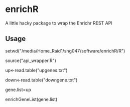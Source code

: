 # enrichR
A little hacky package to wrap the Enrichr REST API


## Usage
setwd("/media/Home_Raid1/shg047/software/enrichR/R")

source("api_wrapper.R")

up<-read.table("upgenes.txt")

down<-read.table("downgene.txt")

gene.list=up

enrichGeneList(gene.list)

